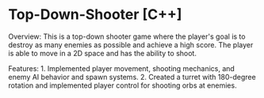 # Top-Down-Shooter [C++]

Overview:
This is a top-down shooter game where the player's goal is to destroy as many enemies as possible and achieve a high score. The player is able to move in a 2D space and has the ability to shoot.

Features:
    1. Implemented player movement, shooting mechanics, and enemy AI behavior and spawn systems.
    2. Created a turret with 180-degree rotation and implemented player control for shooting orbs at enemies.
